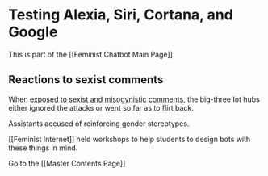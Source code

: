 # Testing Alexia, Siri, Cortana, and Google

This is part of the [[Feminist Chatbot Main Page]]

## Reactions to sexist comments

When [exposed to sexist and misogynistic comments](https://www.futurelearn.com/courses/designing-a-feminist-chatbot/1/steps/674563), the big-three Iot hubs either ignored the attacks or went so far as to flirt back. 

Assistants accused of reinforcing gender stereotypes.

[[Feminist Internet]] held workshops to help students to design bots with these things in mind. 

Go to the [[Master Contents Page]]